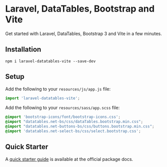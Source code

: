 # Laravel, DataTables, Bootstrap and Vite

Get started with Laravel, DataTables, Bootstrap 3 and Vite in a few minutes.

## Installation

`npm i laravel-datatables-vite --save-dev`

## Setup

Add the following to your `resources/js/app.js` file:

```js
import 'laravel-datatables-vite';
```

Add the following to your `resources/sass/app.scss` file:

```css
@import 'bootstrap-icons/font/bootstrap-icons.css';
@import "datatables.net-bs/css/dataTables.bootstrap.min.css";
@import "datatables.net-buttons-bs/css/buttons.bootstrap.min.css";
@import 'datatables.net-select-bs/css/select.bootstrap.css';
```

## Quick Starter

A [quick starter guide](https://yajrabox.com/docs/laravel-datatables/10.0/quick-starter) is available at the official package docs.
